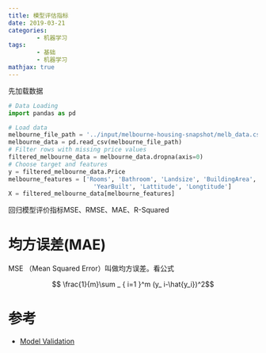 ```yaml
---
title: 模型评估指标
date: 2019-03-21
categories: 
		- 机器学习
tags:  
		- 基础
		- 机器学习
mathjax: true
---
```


先加载数据
```python
# Data Loading
import pandas as pd

# Load data
melbourne_file_path = '../input/melbourne-housing-snapshot/melb_data.csv'
melbourne_data = pd.read_csv(melbourne_file_path) 
# Filter rows with missing price values
filtered_melbourne_data = melbourne_data.dropna(axis=0)
# Choose target and features
y = filtered_melbourne_data.Price
melbourne_features = ['Rooms', 'Bathroom', 'Landsize', 'BuildingArea', 
                        'YearBuilt', 'Lattitude', 'Longtitude']
X = filtered_melbourne_data[melbourne_features]

```




回归模型评价指标MSE、RMSE、MAE、R-Squared

# 均方误差(MAE)
MSE （Mean Squared Error）叫做均方误差。看公式

$$ \frac{1}{m}\sum _ { i=1 }^m (y_ i-\hat{y_i})^2$$

# 参考
-   [Model Validation](https://www.kaggle.com/dansbecker/model-validation)